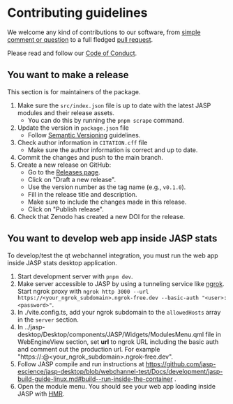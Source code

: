 # Contributing guidelines

We welcome any kind of contributions to our software, from [simple
comment or question](https://jasp-stats.org/2018/03/29/request-feature-report-bug-jasp/) to a full fledged [pull
request](https://help.github.com/articles/about-pull-requests/). 

Please read and follow our [Code of Conduct](CODE_OF_CONDUCT.md).

## You want to make a release

This section is for maintainers of the package.

1. Make sure the `src/index.json` file is up to date with the latest JASP modules and their release assets.
   - You can do this by running the `pnpm scrape` command.
2. Update the version in `package.json` file
   - Follow [Semantic Versioning](https://semver.org/) guidelines.
3. Check author information in `CITATION.cff` file
   - Make sure the author information is correct and up to date.
4. Commit the changes and push to the main branch.
5. Create a new release on GitHub:
   - Go to the [Releases page](https://github.com/jasp-stats-modules/modules-app/releases).
   - Click on "Draft a new release".
   - Use the version number as the tag name (e.g., `v0.1.0`).
   - Fill in the release title and description.
   - Make sure to include the changes made in this release.
   - Click on "Publish release".
6. Check that Zenodo has created a new DOI for the release.

## You want to develop web app inside JASP stats

To develop/test the qt webchannel integration, you must run the web app inside JASP stats desktop application.

1. Start development server with `pnpm dev`.
2. Make server accessible to JASP by using a tunneling service like [ngrok](https://ngrok.com/). Start ngrok proxy with `ngrok http 3000 --url https://<your_ngrok_subdomain>.ngrok-free.dev --basic-auth "<user>:<password>"`.
3. In ./vite.config.ts, add your ngrok subdomain to the `allowedHosts` array in the `server` section.
4. In ../jasp-desktop/Desktop/components/JASP/Widgets/ModulesMenu.qml file in WebEngineView section, set **url** to ngrok URL including the basic auth and comment out the production url. For example "https://<user>:<password>@<your_ngrok_subdomain>.ngrok-free.dev".
5. Follow JASP compile and run instructions at https://github.com/jasp-escience/jasp-desktop/blob/webchannel-test/Docs/development/jasp-build-guide-linux.md#build--run-inside-the-container .
6. Open the module menu. You should see your web app loading inside JASP with [HMR](https://vite.dev/guide/features.html#hot-module-replacement).

<!-- TODO adjust build instructions url to main branch when merged. -->
